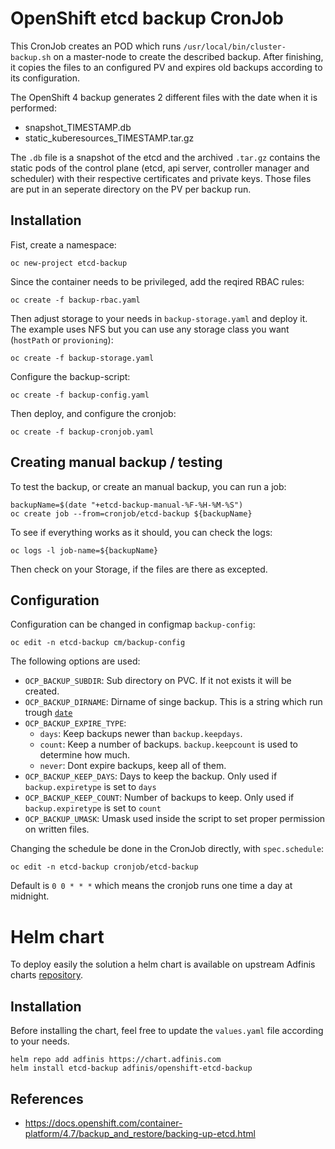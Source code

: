 # OpenShift etcd backup CronJob

This CronJob creates an POD which runs `/usr/local/bin/cluster-backup.sh` on a master-node to create the described backup. After finishing, it copies the files to an configured PV and expires old backups according to its configuration.

The OpenShift 4 backup generates 2 different files with the date when it is performed:

- snapshot_TIMESTAMP.db
- static_kuberesources_TIMESTAMP.tar.gz

The `.db` file is a snapshot of the etcd and the archived `.tar.gz` contains the static pods of the control plane (etcd, api server, controller manager and scheduler) with their respective certificates and private keys. Those files are put in an seperate directory on the PV per backup run.

## Installation

Fist, create a namespace:
```
oc new-project etcd-backup
```

Since the container needs to be privileged, add the reqired RBAC rules:
```
oc create -f backup-rbac.yaml
```

Then adjust storage to your needs in `backup-storage.yaml` and deploy it. The example uses NFS but you can use any storage class you want (`hostPath` or `provioning`):
```
oc create -f backup-storage.yaml
```

Configure the backup-script:
```
oc create -f backup-config.yaml
```

Then deploy, and configure the cronjob:
```
oc create -f backup-cronjob.yaml
```

## Creating manual backup / testing

To test the backup, or create an manual backup, you can run a job:
```
backupName=$(date "+etcd-backup-manual-%F-%H-%M-%S")
oc create job --from=cronjob/etcd-backup ${backupName}
```

To see if everything works as it should, you can check the logs:
```
oc logs -l job-name=${backupName}
```
Then check on your Storage, if the files are there as excepted.

## Configuration

Configuration can be changed in configmap `backup-config`:

```
oc edit -n etcd-backup cm/backup-config
```

The following options are used:
- `OCP_BACKUP_SUBDIR`: Sub directory on PVC. If it not exists it will be created.
- `OCP_BACKUP_DIRNAME`: Dirname of singe backup. This is a string which run trough
[`date`](https://man7.org/linux/man-pages/man1/date.1.html)
- `OCP_BACKUP_EXPIRE_TYPE`:
  - `days`: Keep backups newer than `backup.keepdays`.
  - `count`: Keep a number of backups. `backup.keepcount` is used to determine how much.
  - `never`: Dont expire backups, keep all of them.
- `OCP_BACKUP_KEEP_DAYS`: Days to keep the backup. Only used if `backup.expiretype` is set to `days`
- `OCP_BACKUP_KEEP_COUNT`: Number of backups to keep. Only used if `backup.expiretype` is set to `count`
- `OCP_BACKUP_UMASK`: Umask used inside the script to set proper permission on written files.

Changing the schedule be done in the CronJob directly, with `spec.schedule`:
```
oc edit -n etcd-backup cronjob/etcd-backup
```
Default is `0 0 * * *` which means the cronjob runs one time a day at midnight.

# Helm chart

To deploy easily the solution a helm chart is available on upstream Adfinis charts [repository](https://github.com/adfinis-sygroup/helm-charts/tree/master/charts/openshift-etcd-backup).

## Installation

Before installing the chart, feel free to update the `values.yaml` file according to your needs.

```
helm repo add adfinis https://chart.adfinis.com
helm install etcd-backup adfinis/openshift-etcd-backup
```

## References
* https://docs.openshift.com/container-platform/4.7/backup_and_restore/backing-up-etcd.html
